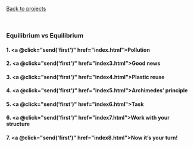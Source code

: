 
<a href="../" class="quaternary"><f-leftarrow-icon /> Back to projects</a>

<br>

### Equilibrium vs Equilibrium

#### 1. <a @click="send('first')" href="index.html">Pollution</a>

<!--<div class="grid" style="--cols: 1fr 1fr 1fr; --gap: var(--base);">
<f-card style="border: 4px solid var(--purple); font-weight: normal;" :color="color('purple')">
<h5 style="color: var(--darkgray); margin: 0">Some section</h5>
<p><small>YOU ARE HERE</small></p>
</f-card>
<div v-for="(s,i) in 5" :key="i">
<f-card style="border: 0px solid var(--primary); font-weight: normal;" :color="color('yellow')">
<h5 style="color: var(--darkgray); margin: 0">Some section</h5>
<p><small>Some description</small></p>
</f-card>
</div>
</div>

<br />-->

#### 2. <a @click="send('first')" href="index3.html">Good news</a>

<!--<div class="grid" style="--cols: 1fr 1fr 1fr; --gap: var(--base);">
<div v-for="(s,i) in 6" :key="i">
<f-card style="border: 0px solid var(--primary); font-weight: normal;" :color="color('yellow')">
<h5 style="color: var(--darkgray); margin: 0">Some section</h5>
<p><small>Some description</small></p>
</f-card>
</div>
</div>-->

#### 3. <a @click="send('first')" href="index4.html">Plastic reuse</a>
#### 4. <a @click="send('first')" href="index5.html">Archimedes’ principle</a>
#### 5. <a @click="send('first')" href="index6.html">Task</a>
#### 6. <a @click="send('first')" href="index7.html">Work with your structure</a>
#### 7. <a @click="send('first')" href="index8.html">Now it’s your turn!</a>